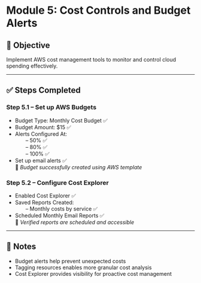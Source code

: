 # Module 5: Cost Controls and Budget Alerts

## 📘 Objective  
Implement AWS cost management tools to monitor and control cloud spending effectively.

---

## ✅ Steps Completed

### Step 5.1 – Set up AWS Budgets
- Budget Type: Monthly Cost Budget ✅  
- Budget Amount: $15 ✅  
- Alerts Configured At:  
  – 50% ✅  
  – 80% ✅  
  – 100% ✅  
- Set up email alerts ✅  
📝 *Budget successfully created using AWS template*

### Step 5.2 – Configure Cost Explorer
- Enabled Cost Explorer ✅  
- Saved Reports Created:  
  – Monthly costs by service ✅  
- Scheduled Monthly Email Reports ✅  
📝 *Verified reports are scheduled and accessible*

---

## 🧠 Notes  
- Budget alerts help prevent unexpected costs  
- Tagging resources enables more granular cost analysis  
- Cost Explorer provides visibility for proactive cost management
